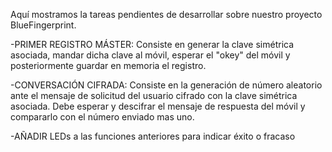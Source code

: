 Aquí mostramos la tareas pendientes de desarrollar sobre nuestro proyecto BlueFingerprint.

-PRIMER REGISTRO MÁSTER:
Consiste en generar la clave simétrica asociada, mandar dicha clave al móvil, 
esperar el "okey" del móvil y posteriormente guardar en memoria el registro.

-CONVERSACIÓN CIFRADA:
Consiste en la generación de número aleatorio ante el mensaje de solicitud del usuario
cifrado con la clave simétrica asociada. Debe esperar y descifrar el mensaje de respuesta del móvil
y compararlo con el número enviado mas uno.

-AÑADIR LEDs a las funciones anteriores para indicar éxito o fracaso
